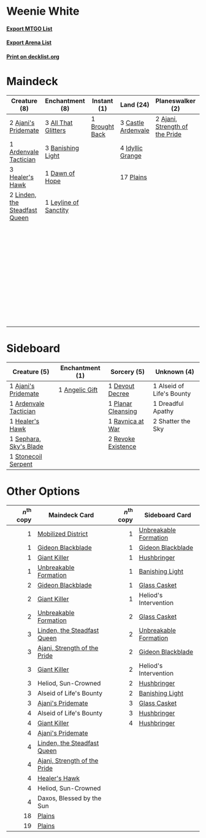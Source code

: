 # Weenie White

#### [Export MTGO List](../collection/Weenie%20White/Weenie%20White.txt)
#### [Export Arena List](../collection/Weenie%20White/Weenie%20White_arena.txt)
#### [Print on decklist.org](http://decklist.org/?deckmain=2%09Ajani's%20Pridemate%0A2%09Ajani,%20Strength%20of%20the%20Pride%0A3%09All%20That%20Glitters%0A2%09Alseid%20of%20Life's%20Bounty%0A1%09Archon%20of%20Sun's%20Grace%0A1%09Ardenvale%20Tactician%0A3%09Banishing%20Light%0A1%09Brought%20Back%0A3%09Castle%20Ardenvale%0A1%09Dawn%20of%20Hope%0A3%09Daxos,%20Blessed%20by%20the%20Sun%0A1%09Elspeth%20Conquers%20Death%0A3%09Healer's%20Hawk%0A2%09Heliod,%20Sun-Crowned%0A4%09Idyllic%20Grange%0A2%09Karametra's%20Blessing%0A1%09Leyline%20of%20Sanctity%0A2%09Linden,%20the%20Steadfast%20Queen%0A17%09Plains%0A2%09Sentinel's%20Eyes%0A2%09Shadowspear%0A2%09The%20Birth%20of%20Meletis&deckside=1%09Ajani's%20Pridemate%0A1%09Alseid%20of%20Life's%20Bounty%0A1%09Angelic%20Gift%0A1%09Ardenvale%20Tactician%0A1%09Devout%20Decree%0A1%09Dreadful%20Apathy%0A1%09Healer's%20Hawk%0A1%09Planar%20Cleansing%0A1%09Ravnica%20at%20War%0A2%09Revoke%20Existence%0A1%09Sephara,%20Sky's%20Blade%0A2%09Shatter%20the%20Sky%0A1%09Stonecoil%20Serpent)
# Maindeck

|                                              Creature (8)                                              |                                        Enchantment (8)                                         |                                       Instant (1)                                       |                                          Land (24)                                          |                                            Planeswalker (2)                                             |       Unknown (17)        |
|--------------------------------------------------------------------------------------------------------|------------------------------------------------------------------------------------------------|-----------------------------------------------------------------------------------------|---------------------------------------------------------------------------------------------|---------------------------------------------------------------------------------------------------------|---------------------------|
|2 [Ajani's Pridemate](http://gatherer.wizards.com/Pages/Card/Details.aspx?multiverseid=376241)          |3 [All That Glitters](http://gatherer.wizards.com/Pages/Card/Details.aspx?multiverseid=472964)  |1 [Brought Back](http://gatherer.wizards.com/Pages/Card/Details.aspx?multiverseid=466763)|3 [Castle Ardenvale](http://gatherer.wizards.com/Pages/Card/Details.aspx?multiverseid=473200)|2 [Ajani, Strength of the Pride](http://gatherer.wizards.com/Pages/Card/Details.aspx?multiverseid=466756)|2 Alseid of Life's Bounty  |
|1 [Ardenvale Tactician](http://gatherer.wizards.com/Pages/Card/Details.aspx?multiverseid=472967)        |3 [Banishing Light](http://gatherer.wizards.com/Pages/Card/Details.aspx?multiverseid=405135)    |                                                                                         |4 [Idyllic Grange](http://gatherer.wizards.com/Pages/Card/Details.aspx?multiverseid=473208)  |                                                                                                         |1 Archon of Sun's Grace    |
|3 [Healer's Hawk](http://gatherer.wizards.com/Pages/Card/Details.aspx?multiverseid=452764)              |1 [Dawn of Hope](http://gatherer.wizards.com/Pages/Card/Details.aspx?multiverseid=452758)       |                                                                                         |17 [Plains](http://gatherer.wizards.com/Pages/Card/Details.aspx?multiverseid=439856)         |                                                                                                         |3 Daxos, Blessed by the Sun|
|2 [Linden, the Steadfast Queen](http://gatherer.wizards.com/Pages/Card/Details.aspx?multiverseid=472982)|1 [Leyline of Sanctity](http://gatherer.wizards.com/Pages/Card/Details.aspx?multiverseid=204993)|                                                                                         |                                                                                             |                                                                                                         |1 Elspeth Conquers Death   |
|                                                                                                        |                                                                                                |                                                                                         |                                                                                             |                                                                                                         |2 Heliod, Sun-Crowned      |
|                                                                                                        |                                                                                                |                                                                                         |                                                                                             |                                                                                                         |2 Karametra's Blessing     |
|                                                                                                        |                                                                                                |                                                                                         |                                                                                             |                                                                                                         |2 Sentinel's Eyes          |
|                                                                                                        |                                                                                                |                                                                                         |                                                                                             |                                                                                                         |2 Shadowspear              |
|                                                                                                        |                                                                                                |                                                                                         |                                                                                             |                                                                                                         |2 The Birth of Meletis     |


# Sideboard

|                                          Creature (5)                                           |                                     Enchantment (1)                                     |                                         Sorcery (5)                                         |       Unknown (4)       |
|-------------------------------------------------------------------------------------------------|-----------------------------------------------------------------------------------------|---------------------------------------------------------------------------------------------|-------------------------|
|1 [Ajani's Pridemate](http://gatherer.wizards.com/Pages/Card/Details.aspx?multiverseid=376241)   |1 [Angelic Gift](http://gatherer.wizards.com/Pages/Card/Details.aspx?multiverseid=446056)|1 [Devout Decree](http://gatherer.wizards.com/Pages/Card/Details.aspx?multiverseid=466767)   |1 Alseid of Life's Bounty|
|1 [Ardenvale Tactician](http://gatherer.wizards.com/Pages/Card/Details.aspx?multiverseid=472967) |                                                                                         |1 [Planar Cleansing](http://gatherer.wizards.com/Pages/Card/Details.aspx?multiverseid=191599)|1 Dreadful Apathy        |
|1 [Healer's Hawk](http://gatherer.wizards.com/Pages/Card/Details.aspx?multiverseid=452764)       |                                                                                         |1 [Ravnica at War](http://gatherer.wizards.com/Pages/Card/Details.aspx?multiverseid=460955)  |2 Shatter the Sky        |
|1 [Sephara, Sky's Blade](http://gatherer.wizards.com/Pages/Card/Details.aspx?multiverseid=466790)|                                                                                         |2 [Revoke Existence](http://gatherer.wizards.com/Pages/Card/Details.aspx?multiverseid=378397)|                         |
|1 [Stonecoil Serpent](http://gatherer.wizards.com/Pages/Card/Details.aspx?multiverseid=473197)   |                                                                                         |                                                                                             |                         |


# Other Options

|*n*<sup>th</sup> copy|                                             Maindeck Card                                             |*n*<sup>th</sup> copy|                                         Sideboard Card                                         |
|--------------------:|-------------------------------------------------------------------------------------------------------|--------------------:|------------------------------------------------------------------------------------------------|
|                    1|[Mobilized District](http://gatherer.wizards.com/Pages/Card/Details.aspx?multiverseid=461176)          |                    1|[Unbreakable Formation](http://gatherer.wizards.com/Pages/Card/Details.aspx?multiverseid=457173)|
|                    1|[Gideon Blackblade](http://gatherer.wizards.com/Pages/Card/Details.aspx?multiverseid=463943)           |                    1|[Gideon Blackblade](http://gatherer.wizards.com/Pages/Card/Details.aspx?multiverseid=463943)    |
|                    1|[Giant Killer](http://gatherer.wizards.com/Pages/Card/Details.aspx?multiverseid=472976)                |                    1|[Hushbringer](http://gatherer.wizards.com/Pages/Card/Details.aspx?multiverseid=472980)          |
|                    1|[Unbreakable Formation](http://gatherer.wizards.com/Pages/Card/Details.aspx?multiverseid=457173)       |                    1|[Banishing Light](http://gatherer.wizards.com/Pages/Card/Details.aspx?multiverseid=405135)      |
|                    2|[Gideon Blackblade](http://gatherer.wizards.com/Pages/Card/Details.aspx?multiverseid=463943)           |                    1|[Glass Casket](http://gatherer.wizards.com/Pages/Card/Details.aspx?multiverseid=472977)         |
|                    2|[Giant Killer](http://gatherer.wizards.com/Pages/Card/Details.aspx?multiverseid=472976)                |                    1|Heliod's Intervention                                                                           |
|                    2|[Unbreakable Formation](http://gatherer.wizards.com/Pages/Card/Details.aspx?multiverseid=457173)       |                    2|[Glass Casket](http://gatherer.wizards.com/Pages/Card/Details.aspx?multiverseid=472977)         |
|                    3|[Linden, the Steadfast Queen](http://gatherer.wizards.com/Pages/Card/Details.aspx?multiverseid=472982) |                    2|[Unbreakable Formation](http://gatherer.wizards.com/Pages/Card/Details.aspx?multiverseid=457173)|
|                    3|[Ajani, Strength of the Pride](http://gatherer.wizards.com/Pages/Card/Details.aspx?multiverseid=466756)|                    2|[Gideon Blackblade](http://gatherer.wizards.com/Pages/Card/Details.aspx?multiverseid=463943)    |
|                    3|[Giant Killer](http://gatherer.wizards.com/Pages/Card/Details.aspx?multiverseid=472976)                |                    2|Heliod's Intervention                                                                           |
|                    3|Heliod, Sun-Crowned                                                                                    |                    2|[Hushbringer](http://gatherer.wizards.com/Pages/Card/Details.aspx?multiverseid=472980)          |
|                    3|Alseid of Life's Bounty                                                                                |                    2|[Banishing Light](http://gatherer.wizards.com/Pages/Card/Details.aspx?multiverseid=405135)      |
|                    3|[Ajani's Pridemate](http://gatherer.wizards.com/Pages/Card/Details.aspx?multiverseid=376241)           |                    3|[Glass Casket](http://gatherer.wizards.com/Pages/Card/Details.aspx?multiverseid=472977)         |
|                    4|Alseid of Life's Bounty                                                                                |                    3|[Hushbringer](http://gatherer.wizards.com/Pages/Card/Details.aspx?multiverseid=472980)          |
|                    4|[Giant Killer](http://gatherer.wizards.com/Pages/Card/Details.aspx?multiverseid=472976)                |                    4|[Hushbringer](http://gatherer.wizards.com/Pages/Card/Details.aspx?multiverseid=472980)          |
|                    4|[Ajani's Pridemate](http://gatherer.wizards.com/Pages/Card/Details.aspx?multiverseid=376241)           |                     |                                                                                                |
|                    4|[Linden, the Steadfast Queen](http://gatherer.wizards.com/Pages/Card/Details.aspx?multiverseid=472982) |                     |                                                                                                |
|                    4|[Ajani, Strength of the Pride](http://gatherer.wizards.com/Pages/Card/Details.aspx?multiverseid=466756)|                     |                                                                                                |
|                    4|[Healer's Hawk](http://gatherer.wizards.com/Pages/Card/Details.aspx?multiverseid=452764)               |                     |                                                                                                |
|                    4|Heliod, Sun-Crowned                                                                                    |                     |                                                                                                |
|                    4|Daxos, Blessed by the Sun                                                                              |                     |                                                                                                |
|                   18|[Plains](http://gatherer.wizards.com/Pages/Card/Details.aspx?multiverseid=439856)                      |                     |                                                                                                |
|                   19|[Plains](http://gatherer.wizards.com/Pages/Card/Details.aspx?multiverseid=439856)                      |                     |                                                                                                |

